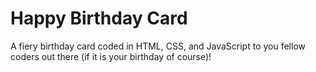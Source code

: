 # Happy Birthday Card

A fiery birthday card coded in HTML, CSS, and JavaScript to you fellow coders out there (if it is your birthday of course)!
